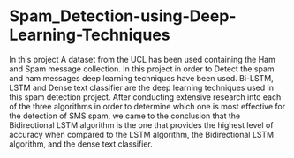 # Spam_Detection-using-Deep-Learning-Techniques
In this project A dataset from the UCL has been used containing the Ham and Spam message collection.
In this project in order to Detect the spam and ham messages deep learning techniques have been used.
Bi-LSTM, LSTM and Dense text classifier are the deep learning techniques used in this spam detection project.
After conducting extensive research into each of the three algorithms in order to determine which one is most effective for the detection of SMS spam, we came to the conclusion that the Bidirectional LSTM algorithm is the one that provides the highest level of accuracy when compared to the LSTM algorithm, the Bidirectional LSTM algorithm, and the dense text classifier.

